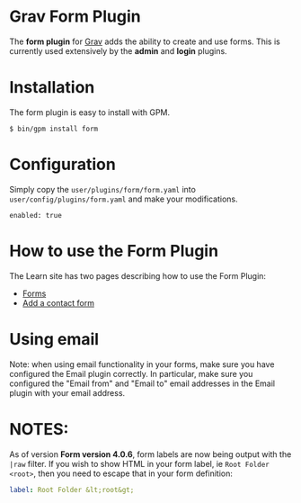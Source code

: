 # Grav Form Plugin

The **form plugin** for [Grav](http://github.com/getgrav/grav) adds the ability to create and use forms.  This is currently used extensively by the **admin** and **login** plugins.

# Installation

The form plugin is easy to install with GPM.

```
$ bin/gpm install form
```

# Configuration

Simply copy the `user/plugins/form/form.yaml` into `user/config/plugins/form.yaml` and make your modifications.

```
enabled: true
```  

# How to use the Form Plugin

The Learn site has two pages describing how to use the Form Plugin:
- [Forms](https://learn.getgrav.org/17/forms)
- [Add a contact form](http://learn.getgrav.org/forms/forms/example-form)

# Using email

Note: when using email functionality in your forms, make sure you have configured the Email plugin correctly. In particular, make sure you configured the "Email from" and "Email to" email addresses in the Email plugin with your email address.

# NOTES:

As of version **Form version 4.0.6**, form labels are now being output with the `|raw` filter.  If you wish to show HTML in your form label, ie `Root Folder <root>`, then you need to escape that in your form definition:

```yaml
label: Root Folder &lt;root&gt;
```
